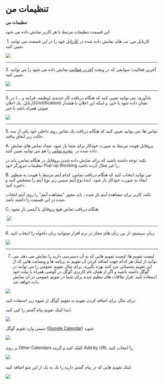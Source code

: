 # تنظیمات من    

**تنظیمات من**

این قسمت تنظیمات مرتبط با هر کاربر نمایش داده می شود.

 1. کارتابل من: تب های نمایش داده شده در [کارتابل](Home/CourseOfPresentation.md) خود را در این قسمت می توانید تعیین کنید.

![](MySetting/MySetting.jpg)

* * *

2\. آخرین فعالیت: سوابقی که در ویجت [آخرین فعالیت](Home/Lastactivity.md) نمایش داده می شود را می توانید تعیین کنید.

![](MySetting/MySetting1.jpg)

* * *

3\. یادآوری: می توانید تعیین کنید که هنگام دریافت کار جدیدی (وظیفه، فرایند و ...) در کارتابل، یک اعلان(notification) نشان داده شود یا خیر، و اینکه این اعلان با هشدار صوتی همراه باشد یا خیر

![](MySetting/MySetting2.jpg)

* * *

5\. تماس ها: می توانید تعیین کنید که هنگام دریافت یک تماس روی داخلی خود یکی از سه حالت زیر اتفاق بیافتد.

A. پروفایل هویت مرتبط به صورت خودکار برای شما باز شود. تعداد تماس های نمایش داده شده در  [پنجره تماس](ColorIDWindow.md) را هم می توانید تعیین کنید.

نکته: توجه داشته باشید که برای نمایش داده شدن پروفایل در هنگام تماس، باید در تنظیمات مرورگر خود Pop-up Blocking را غیر فعال کرده باشید.

B. می توانید انتخاب کنید که هنگام دریافت تماس، کدام آیتم مرتبط با هویت به منظور ایجاد به صورت خودکار باز شود. ابتدا نوع آیتم سپس زیر نوع آیتم را مشخص کنید و ذخیره کنید.

نکته: کاربر برای مشاهده آیتم باز شده ، باید مجوز "مشاهده آیتم" را روی آیتم انتخاب شده در این قسمت را داشته باشد.

C. هنگام دریافت تماس هیچ پروفایل یا آیتمی باز نشود.

 ![](MySetting/Calls.png)

* * *

6\. زبان سیستم: از بین زبان های مجاز در نرم افزار میتوانید زبان دلخواه را انتخاب کنید.

![](MySetting/MySetting5.jpg)

* * *

7. لیست تقویم ها: لیست تقویم هایی که به آن دسترسی دارید را نمایش می دهد. می توانید از لینک هر کدام جهت اضافه کردن آن تقویم به برنامه ها و وبسایت هایی که از این تقویم پشتیبانی می کنند بهره بگیرید. برای مثال تقویم عمومی را می توانید در گوگل داشته باشید و اگر از همان نام کاربری گوگل در گوشی همراه یا تبلت خود استفاده کنید. قرار ملاقات های تنظیم شده برای شما در تقویم عمومی در آن نمایش داده خواهد شد.

![](MySetting/MySetting6.jpg) 

برای مثال برای اضافه کردن تقویم به تقویم گوگل از شیوه زیر استفاده کنید:

ابتدا لینک تقویم پیام گستر را کپی کنید.

![](MySetting/MySetting7.jpg)

سپس وارد تقویم گوگل ([Google Calendar](https://calendar.google.com)) شوید.

![](MySetting/MySetting8.jpg) 

بر روی Other Calendars کلیک کنید و گزینه Add by URL را انتخاب کنید.

![](MySetting/MySetting9.jpg) 

لینک تقویم هایی که در پیام گستر دارید را یک به یک از این منو اضافه کنید.

![](MySetting/MySetting10.jpg)